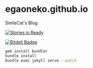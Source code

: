 # egaoneko.github.io
SmileCat's Blog

[![Stories in Ready](https://badge.waffle.io/egaoneko/egaoneko.github.io.png?label=ready&title=Ready)](https://waffle.io/egaoneko/egaoneko.github.io)

[![Bitdeli Badge](https://d2weczhvl823v0.cloudfront.net/egaoneko/egaoneko.github.io/trend.png)](https://bitdeli.com/free "Bitdeli Badge")

```sh
gem install bundler
bundle install
bundle exec jekyll serve --watch
```